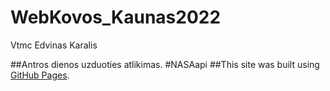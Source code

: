# WebKovos_Kaunas2022
Vtmc Edvinas Karalis

##Antros dienos uzduoties atlikimas. #NASAapi
##This site was built using [GitHub Pages](https://hhvis.github.io/WebKovos_Kaunas2022/).

